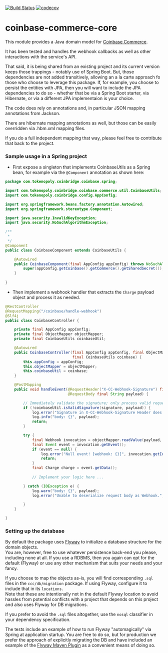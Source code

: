 [![Build Status](https://travis-ci.org/tokenopoly/coinbase-commerce-core-jpa.svg?branch=develop)](https://travis-ci.org/tokenopoly/coinbase-commerce-core-jpa)  [![codecov](https://codecov.io/gh/tokenopoly/coinbase-commerce-core-jpa/branch/develop/graph/badge.svg)](https://codecov.io/gh/tokenopoly/coinbase-commerce-core-jpa)


# coinbase-commerce-core

This module provides a Java domain model for
[Coinbase Commerce](https://commerce.coinbase.com/).

It has been tested and handles the webhook callbacks as well as other interactions with the service's API.

That said, it is being shared from an existing project and its current version keeps those trappings - notably use of 
Spring Boot.  But, those dependencies are not added transitively, allowing an a la carte approach fo those who choose 
to leverage this package.  If, for example, you choose to persist the entities with JPA, then you will want to include 
the JPA dependencies to do so - whether that be via a Spring Boot starter, via Hibernate, or via a different JPA 
implementaion is your choice. 

The code does rely on annotations and, in particular JSON mapping annotations from Jackson.

There are hibernate mapping annotations as well, but those can be easily overridden via .hbm.xml mapping files.

If you do a full independent mapping that way, please feel free to contribute that back to the project.

###  Sample usage in a Spring project

* First expose a singleton that implements CoinbaseUtils as a Spring bean, for example via the `@Component` annotation 
as shown here:

```java
package com.tokenopoly.coinbridge.coinbase.spring;

import com.tokenopoly.coinbridge.coinbase.commerce.util.CoinbaseUtils;
import com.tokenopoly.coinbridge.config.AppConfig;

import org.springframework.beans.factory.annotation.Autowired;
import org.springframework.stereotype.Component;

import java.security.InvalidKeyException;
import java.security.NoSuchAlgorithmException;

/**
 *
 */
@Component
public class CoinbaseComponent extends CoinbaseUtils {

    @Autowired
    public CoinbaseComponent(final AppConfig appConfig) throws NoSuchAlgorithmException, InvalidKeyException {
        super(appConfig.getCoinbase().getCommerce().getSharedSecret());
    }
    
}
```

* Then implement a webhook handler that extracts the `Charge` payload object and process it as needed.

```java
@RestController
@RequestMapping("/coinbase/handle-webhook")
@Slf4j
public class CoinbaseController {

    private final AppConfig appConfig;
    private final ObjectMapper objectMapper;
    private final CoinbaseUtils coinbaseUtil;

    @Autowired
    public CoinbaseController(final AppConfig appConfig, final ObjectMapper objectMapper,
                              final CoinbaseUtils coinbase) {
        this.appConfig = appConfig;
        this.objectMapper = objectMapper;
        this.coinbaseUtil = coinbase;
    }

    @PostMapping
    public void handleEvent(@RequestHeader("X-CC-Webhook-Signature") final String signature,
                            @RequestBody final String payload) {

        // Immediately validate the signature; only process valid requests.
        if (!coinbaseUtil.isValidSignature(signature, payload)) {
            log.error("Signature in X-CC-Webhook-Signature Header does not match computed signature of payload.");
            log.info("body: {}", payload);
            return;
        }

        try {
            final Webhook invocation = objectMapper.readValue(payload, Webhook.class);
            final Event event = invocation.getEvent();
            if (event == null) {
                log.error("Null event! [webhook: {}]", invocation.getId());
                return;
            }
            final Charge charge = event.getData();
            
            // Implement your logic here ...

        } catch (IOException e) {
            log.warn("body: {}", payload);
            log.error("Unable to deserialize request body as Webhook.", e);

        } 
    }

}

```

### Setting up the database

By default the package uses [Flyway](https://flywaydb.org/) to initialize a database structure for the domain objects.  
You are, however, free to use whatever persistence back-end you please, including none at all.  If you use a RDBMS, then 
you again can opt for the default (Flyway) or use any other mechanism that suits your needs and your fancy.

If you choose to map the objects as-is, you will find corresponding `.sql` files in the `ccc/db/migration` package.
If using Flyway, configure it to include that in its `locations`.  
Note that these are intentionally not in the default Flyway location to avoid hassles from potential conflicts with a 
project that depends on this project and also uses Flyway for DB migrations.

If you prefer to avoid the `.sql` files altogether, use the `nosql` classifier in your dependency specification.
  
The tests include an example of how to run Flyway "automagically" via Spring at application startup.  You are free to 
do so, but for production we prefer the approach of explicitly migrating the DB and have included an example of
the [Flyway Maven Plugin](https://flywaydb.org/documentation/maven/) as a convenient means of doing so.

